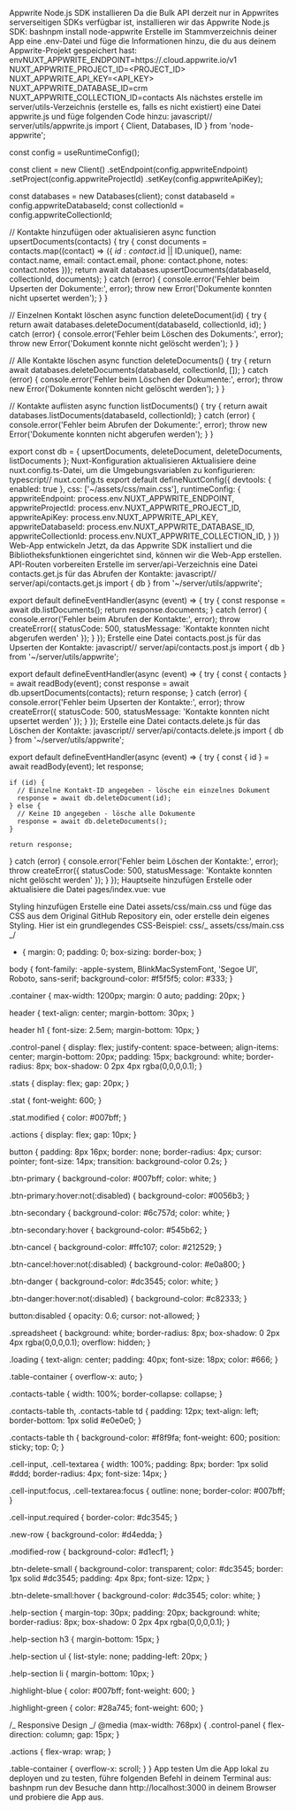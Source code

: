 Appwrite Node.js SDK installieren
Da die Bulk API derzeit nur in Appwrites serverseitigen SDKs verfügbar ist, installieren wir das Appwrite Node.js SDK:
bashnpm install node-appwrite
Erstelle im Stammverzeichnis deiner App eine .env-Datei und füge die Informationen hinzu, die du aus deinem Appwrite-Projekt gespeichert hast:
envNUXT_APPWRITE_ENDPOINT=https://<REGION>.cloud.appwrite.io/v1
NUXT_APPWRITE_PROJECT_ID=<PROJECT_ID>
NUXT_APPWRITE_API_KEY=<API_KEY>
NUXT_APPWRITE_DATABASE_ID=crm
NUXT_APPWRITE_COLLECTION_ID=contacts
Als nächstes erstelle im server/utils-Verzeichnis (erstelle es, falls es nicht existiert) eine Datei appwrite.js und füge folgenden Code hinzu:
javascript// server/utils/appwrite.js
import { Client, Databases, ID } from 'node-appwrite';

const config = useRuntimeConfig();

const client = new Client()
.setEndpoint(config.appwriteEndpoint)
.setProject(config.appwriteProjectId)
.setKey(config.appwriteApiKey);

const databases = new Databases(client);
const databaseId = config.appwriteDatabaseId;
const collectionId = config.appwriteCollectionId;

// Kontakte hinzufügen oder aktualisieren
async function upsertDocuments(contacts) {
try {
const documents = contacts.map((contact) => ({
$id: contact.$id || ID.unique(),
name: contact.name,
email: contact.email,
phone: contact.phone,
notes: contact.notes
}));
return await databases.upsertDocuments(databaseId, collectionId, documents);
} catch (error) {
console.error('Fehler beim Upserten der Dokumente:', error);
throw new Error('Dokumente konnten nicht upsertet werden');
}
}

// Einzelnen Kontakt löschen
async function deleteDocument(id) {
try {
return await databases.deleteDocument(databaseId, collectionId, id);
} catch (error) {
console.error('Fehler beim Löschen des Dokuments:', error);
throw new Error('Dokument konnte nicht gelöscht werden');
}
}

// Alle Kontakte löschen
async function deleteDocuments() {
try {
return await databases.deleteDocuments(databaseId, collectionId, []);
} catch (error) {
console.error('Fehler beim Löschen der Dokumente:', error);
throw new Error('Dokumente konnten nicht gelöscht werden');
}
}

// Kontakte auflisten
async function listDocuments() {
try {
return await databases.listDocuments(databaseId, collectionId);
} catch (error) {
console.error('Fehler beim Abrufen der Dokumente:', error);
throw new Error('Dokumente konnten nicht abgerufen werden');
}
}

export const db = {
upsertDocuments,
deleteDocument,
deleteDocuments,
listDocuments
};
Nuxt-Konfiguration aktualisieren
Aktualisiere deine nuxt.config.ts-Datei, um die Umgebungsvariablen zu konfigurieren:
typescript// nuxt.config.ts
export default defineNuxtConfig({
devtools: { enabled: true },
css: ['~/assets/css/main.css'],
runtimeConfig: {
appwriteEndpoint: process.env.NUXT_APPWRITE_ENDPOINT,
appwriteProjectId: process.env.NUXT_APPWRITE_PROJECT_ID,
appwriteApiKey: process.env.NUXT_APPWRITE_API_KEY,
appwriteDatabaseId: process.env.NUXT_APPWRITE_DATABASE_ID,
appwriteCollectionId: process.env.NUXT_APPWRITE_COLLECTION_ID,
}
})
Web-App entwickeln
Jetzt, da das Appwrite SDK installiert und die Bibliotheksfunktionen eingerichtet sind, können wir die Web-App erstellen.
API-Routen vorbereiten
Erstelle im server/api-Verzeichnis eine Datei contacts.get.js für das Abrufen der Kontakte:
javascript// server/api/contacts.get.js
import { db } from '~/server/utils/appwrite';

export default defineEventHandler(async (event) => {
try {
const response = await db.listDocuments();
return response.documents;
} catch (error) {
console.error('Fehler beim Abrufen der Kontakte:', error);
throw createError({
statusCode: 500,
statusMessage: 'Kontakte konnten nicht abgerufen werden'
});
}
});
Erstelle eine Datei contacts.post.js für das Upserten der Kontakte:
javascript// server/api/contacts.post.js
import { db } from '~/server/utils/appwrite';

export default defineEventHandler(async (event) => {
try {
const { contacts } = await readBody(event);
const response = await db.upsertDocuments(contacts);
return response;
} catch (error) {
console.error('Fehler beim Upserten der Kontakte:', error);
throw createError({
statusCode: 500,
statusMessage: 'Kontakte konnten nicht upsertet werden'
});
}
});
Erstelle eine Datei contacts.delete.js für das Löschen der Kontakte:
javascript// server/api/contacts.delete.js
import { db } from '~/server/utils/appwrite';

export default defineEventHandler(async (event) => {
try {
const { id } = await readBody(event);
let response;

    if (id) {
      // Einzelne Kontakt-ID angegeben - lösche ein einzelnes Dokument
      response = await db.deleteDocument(id);
    } else {
      // Keine ID angegeben - lösche alle Dokumente
      response = await db.deleteDocuments();
    }

    return response;

} catch (error) {
console.error('Fehler beim Löschen der Kontakte:', error);
throw createError({
statusCode: 500,
statusMessage: 'Kontakte konnten nicht gelöscht werden'
});
}
});
Hauptseite hinzufügen
Erstelle oder aktualisiere die Datei pages/index.vue:
vue<template>

  <div class="container">
    <header>
      <h1>📊 Persönliches CRM Spreadsheet</h1>
      <p>Bearbeite mehrere Kontakte auf einmal</p>
    </header>

    <!-- Control Panel -->
    <section class="control-panel">
      <div class="stats">
        <span class="stat">Kontakte gesamt: {{ contacts.length }}</span>
        <span class="stat modified">Geändert: {{ modifiedCount }}</span>
      </div>
      <div class="actions">
        <button @click="addMoreRows" class="btn-secondary">
          + Zeile hinzufügen
        </button>
        <button
          @click="resetChanges"
          class="btn-cancel"
          :disabled="modifiedCount === 0"
        >
          Änderungen zurücksetzen
        </button>
        <button
          @click="saveAllChanges"
          class="btn-primary"
          :disabled="saving || modifiedCount === 0"
        >
          {{ saving ? 'Speichern...' : `Alle Änderungen speichern (${modifiedCount})` }}
        </button>
        <button
          @click="deleteAllContacts"
          class="btn-danger"
          :disabled="saving || contacts.length === 0"
        >
          {{ saving ? 'Löschen...' : 'Alle löschen' }}
        </button>
      </div>
    </section>

    <!-- Spreadsheet Table -->
    <section class="spreadsheet">
      <div v-if="loading" class="loading">Lade Kontakte...</div>
      <div v-else class="table-container">
        <table class="contacts-table">
          <thead>
            <tr>
              <th class="col-name">Name *</th>
              <th class="col-email">E-Mail *</th>
              <th class="col-phone">Telefon</th>
              <th class="col-notes">Notizen</th>
              <th class="col-actions">Aktionen</th>
            </tr>
          </thead>
          <tbody>
            <tr
              v-for="(contact, index) in editingContacts"
              :key="contact.$id || contact.tempId"
              class="contact-row"
              :class="{
                'new-row': contact.isNew,
                'modified-row': contact.isModified
              }"
            >
              <td class="col-name">
                <input
                  v-model="contact.name"
                  @input="markAsModified(index)"
                  placeholder="Name eingeben..."
                  class="cell-input"
                  :class="{ required: !contact.name.trim() }"
                />
              </td>
              <td class="col-email">
                <input
                  v-model="contact.email"
                  @input="markAsModified(index)"
                  placeholder="E-Mail eingeben..."
                  type="email"
                  class="cell-input"
                  :class="{ required: !contact.email.trim() }"
                />
              </td>
              <td class="col-phone">
                <input
                  v-model="contact.phone"
                  @input="markAsModified(index)"
                  placeholder="Telefon eingeben..."
                  class="cell-input"
                />
              </td>
              <td class="col-notes">
                <textarea
                  v-model="contact.notes"
                  @input="markAsModified(index)"
                  placeholder="Notizen eingeben..."
                  class="cell-textarea"
                  rows="2"
                ></textarea>
              </td>
              <td class="col-actions">
                <button
                  @click="deleteContact(contact, index)"
                  class="btn-delete-small"
                  :title="contact.isNew ? 'Zeile entfernen' : 'Kontakt löschen'"
                >
                  {{ contact.isNew ? '✕' : '🗑' }}
                </button>
              </td>
            </tr>
          </tbody>
        </table>
      </div>
    </section>

    <!-- Help Section -->
    <section class="help-section">
      <h3>💡 So funktioniert's:</h3>
      <ul>
        <li><strong>Name</strong> und <strong>E-Mail</strong> sind Pflichtfelder</li>
        <li>Geänderte Zeilen werden in <span class="highlight-blue">blau</span> hervorgehoben</li>
        <li>Neue Zeilen werden in <span class="highlight-green">grün</span> hervorgehoben</li>
        <li>Klicke auf "Alle Änderungen speichern" um alle Änderungen in einem Batch zu speichern</li>
        <li>Verwende "Zeile hinzufügen" um eine zusätzliche leere Zeile für neue Kontakte zu erhalten</li>
      </ul>
    </section>

  </div>
</template>

<script setup>
import { ref, computed, onMounted } from 'vue';

useHead({
  title: 'Persönliches CRM'
});

const contacts = ref([]);
const editingContacts = ref([]);
const loading = ref(false);
const saving = ref(false);

// Mit einer leeren Zeile für neue Kontakte initialisieren
function initializeEmptyRows() {
  const emptyRow = {
    tempId: `temp_${Date.now()}`,
    name: '',
    email: '',
    phone: '',
    notes: '',
    isNew: true,
    isModified: false
  };
  editingContacts.value = [
    ...contacts.value.map((c) => ({ ...c, isNew: false, isModified: false })),
    emptyRow
  ];
}

// Alle Kontakte laden
async function loadContacts() {
  loading.value = true;
  try {
    const { data } = await $fetch('/api/contacts');
    contacts.value = data || [];
    initializeEmptyRows();
  } catch (error) {
    console.error('Fehler beim Laden der Kontakte:', error);
    contacts.value = [];
    initializeEmptyRows();
  }
  loading.value = false;
}

// Kontakt als geändert markieren
function markAsModified(index) {
  editingContacts.value[index].isModified = true;
}

// Eine weitere leere Zeile hinzufügen
function addMoreRows() {
  const newRow = {
    tempId: `temp_${Date.now()}`,
    name: '',
    email: '',
    phone: '',
    notes: '',
    isNew: true,
    isModified: false
  };
  editingContacts.value.push(newRow);
}

// Alle Änderungen speichern (Batch Upsert)
async function saveAllChanges() {
  saving.value = true;
  try {
    // Leere Zeilen herausfiltern und nur geänderte/neue Kontakte abrufen
    const contactsToSave = editingContacts.value
      .filter((contact) => {
        return (
          (contact.isModified || contact.isNew) && 
          contact.name.trim() && 
          contact.email.trim()
        );
      })
      .map((contact) => {
        const { tempId, isNew, isModified, ...contactData } = contact;
        return contactData;
      });

    if (contactsToSave.length === 0) {
      alert('Keine Änderungen zu speichern oder fehlende Pflichtfelder (Name, E-Mail)');
      saving.value = false;
      return;
    }

    await $fetch('/api/contacts', {
      method: 'POST',
      body: { contacts: contactsToSave }
    });

    await loadContacts();
    alert(`${contactsToSave.length} Kontakt(e) erfolgreich gespeichert!`);
  } catch (error) {
    console.error('Fehler beim Speichern der Kontakte:', error);
    alert('Fehler beim Speichern der Kontakte. Bitte versuche es erneut.');
  }
  saving.value = false;
}

// Kontakt löschen
async function deleteContact(contact, index) {
  if (contact.isNew) {
    // Nur aus dem Array entfernen, wenn es ein neuer ungespeicherter Kontakt ist
    editingContacts.value.splice(index, 1);
    return;
  }

  if (!confirm(`Bist du sicher, dass du ${contact.name} löschen möchtest?`)) {
    return;
  }

  try {
    await $fetch('/api/contacts', {
      method: 'DELETE',
      body: { id: contact.$id }
    });

    await loadContacts();
  } catch (error) {
    console.error('Fehler beim Löschen des Kontakts:', error);
  }
}

// Alle Kontakte löschen
async function deleteAllContacts() {
  if (contacts.value.length === 0) {
    alert('Keine Kontakte zum Löschen vorhanden');
    return;
  }

  if (!confirm(`Bist du sicher, dass du ALLE ${contacts.value.length} Kontakte löschen möchtest? Diese Aktion kann nicht rückgängig gemacht werden.`)) {
    return;
  }

  saving.value = true;
  try {
    await $fetch('/api/contacts', {
      method: 'DELETE',
      body: {} // Leerer Body für "alle löschen"
    });

    await loadContacts();
    alert('Alle Kontakte wurden erfolgreich gelöscht');
  } catch (error) {
    console.error('Fehler beim Löschen aller Kontakte:', error);
    alert('Fehler beim Löschen der Kontakte. Bitte versuche es erneut.');
  }
  saving.value = false;
}

// Alle Änderungen zurücksetzen
function resetChanges() {
  if (confirm('Bist du sicher, dass du alle ungespeicherten Änderungen zurücksetzen möchtest?')) {
    initializeEmptyRows();
  }
}

// Geänderte Kontakte zählen
const modifiedCount = computed(() => {
  return editingContacts.value.filter(
    (c) => c.isModified || (c.isNew && (c.name.trim() || c.email.trim()))
  ).length;
});

onMounted(loadContacts);
</script>

Styling hinzufügen
Erstelle eine Datei assets/css/main.css und füge das CSS aus dem Original GitHub Repository ein, oder erstelle dein eigenes Styling.
Hier ist ein grundlegendes CSS-Beispiel:
css/_ assets/css/main.css _/

-   {
    margin: 0;
    padding: 0;
    box-sizing: border-box;
    }

body {
font-family: -apple-system, BlinkMacSystemFont, 'Segoe UI', Roboto, sans-serif;
background-color: #f5f5f5;
color: #333;
}

.container {
max-width: 1200px;
margin: 0 auto;
padding: 20px;
}

header {
text-align: center;
margin-bottom: 30px;
}

header h1 {
font-size: 2.5em;
margin-bottom: 10px;
}

.control-panel {
display: flex;
justify-content: space-between;
align-items: center;
margin-bottom: 20px;
padding: 15px;
background: white;
border-radius: 8px;
box-shadow: 0 2px 4px rgba(0,0,0,0.1);
}

.stats {
display: flex;
gap: 20px;
}

.stat {
font-weight: 600;
}

.stat.modified {
color: #007bff;
}

.actions {
display: flex;
gap: 10px;
}

button {
padding: 8px 16px;
border: none;
border-radius: 4px;
cursor: pointer;
font-size: 14px;
transition: background-color 0.2s;
}

.btn-primary {
background-color: #007bff;
color: white;
}

.btn-primary:hover:not(:disabled) {
background-color: #0056b3;
}

.btn-secondary {
background-color: #6c757d;
color: white;
}

.btn-secondary:hover {
background-color: #545b62;
}

.btn-cancel {
background-color: #ffc107;
color: #212529;
}

.btn-cancel:hover:not(:disabled) {
background-color: #e0a800;
}

.btn-danger {
background-color: #dc3545;
color: white;
}

.btn-danger:hover:not(:disabled) {
background-color: #c82333;
}

button:disabled {
opacity: 0.6;
cursor: not-allowed;
}

.spreadsheet {
background: white;
border-radius: 8px;
box-shadow: 0 2px 4px rgba(0,0,0,0.1);
overflow: hidden;
}

.loading {
text-align: center;
padding: 40px;
font-size: 18px;
color: #666;
}

.table-container {
overflow-x: auto;
}

.contacts-table {
width: 100%;
border-collapse: collapse;
}

.contacts-table th,
.contacts-table td {
padding: 12px;
text-align: left;
border-bottom: 1px solid #e0e0e0;
}

.contacts-table th {
background-color: #f8f9fa;
font-weight: 600;
position: sticky;
top: 0;
}

.cell-input,
.cell-textarea {
width: 100%;
padding: 8px;
border: 1px solid #ddd;
border-radius: 4px;
font-size: 14px;
}

.cell-input:focus,
.cell-textarea:focus {
outline: none;
border-color: #007bff;
}

.cell-input.required {
border-color: #dc3545;
}

.new-row {
background-color: #d4edda;
}

.modified-row {
background-color: #d1ecf1;
}

.btn-delete-small {
background-color: transparent;
color: #dc3545;
border: 1px solid #dc3545;
padding: 4px 8px;
font-size: 12px;
}

.btn-delete-small:hover {
background-color: #dc3545;
color: white;
}

.help-section {
margin-top: 30px;
padding: 20px;
background: white;
border-radius: 8px;
box-shadow: 0 2px 4px rgba(0,0,0,0.1);
}

.help-section h3 {
margin-bottom: 15px;
}

.help-section ul {
list-style: none;
padding-left: 20px;
}

.help-section li {
margin-bottom: 10px;
}

.highlight-blue {
color: #007bff;
font-weight: 600;
}

.highlight-green {
color: #28a745;
font-weight: 600;
}

/_ Responsive Design _/
@media (max-width: 768px) {
.control-panel {
flex-direction: column;
gap: 15px;
}

.actions {
flex-wrap: wrap;
}

.table-container {
overflow-x: scroll;
}
}
App testen
Um die App lokal zu deployen und zu testen, führe folgenden Befehl in deinem Terminal aus:
bashnpm run dev
Besuche dann http://localhost:3000 in deinem Browser und probiere die App aus.
